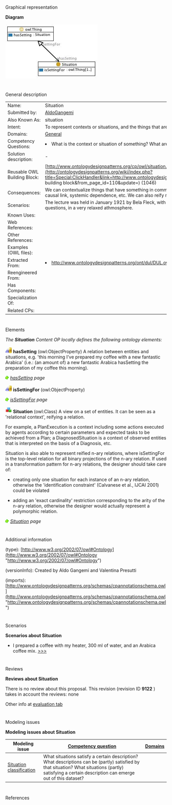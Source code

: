 # 

 Graphical representation



__Diagram__ 





[![Image:Situation.jpg](images/d/de/Situation.jpg)](../Image/Situation.jpg "Image:Situation.jpg")





# 

 General description




|  |  |
| --- | --- |
|  Name:  |  Situation  |
|  Submitted by:  | [AldoGangemi](../User/AldoGangemi "User:AldoGangemi")  |
|  Also Known As:  |  situation  |
|  Intent:  |  To represent contexts or situations, and the things that are contextualized.  |
|  Domains:  | [General](../Community/General "Community:General")  |
|  Competency Questions:  | <li>       What is the context or situation of something? What are the things present in this context or situation?      </li> |
|  Solution description:  |  -  |
|  Reusable OWL Building Block:  | [http://www.ontologydesignpatterns.org/cp/owl/situation.owl](http://ontologydesignpatterns.org/wiki/index.php?title=Special:ClickHandler&link=http://www.ontologydesignpatterns.org/cp/owl/situation.owl&message=OWL building block&from_page_id=110&update=)  (1046)  |
|  Consequences:  |  We can contextualize things that have something in common, or are associated: a same place, time, view, causal link, systemic dependence, etc.  We can also reify n-ary relations as situations.  |
|  Scenarios:  |  The lecture was held in January 1921 by Bela Fleck, with some physicians in the audience making questions, in a very relaxed athmosphere.  |
|  Known Uses:  |  |
|  Web References:  |  |
|  Other References:  |  |
|  Examples (OWL files):  |  |
|  Extracted From:  | <li><a class="external free" href="http://www.ontologydesignpatterns.org/ont/dul/DUL.owl" rel="nofollow" title="http://www.ontologydesignpatterns.org/ont/dul/DUL.owl">        http://www.ontologydesignpatterns.org/ont/dul/DUL.owl       </a></li> |
|  Reengineered From:  |  |
|  Has Components:  |  |
|  Specialization Of:  |  |
|  Related CPs:  |  |



  





# 

 Elements



_The
 __Situation__ 
 Content OP locally defines the following ontology elements:_ 





[![ObjectProperty](images/thumb/c/c3/ObjectProperty.gif/20px-ObjectProperty.gif)](../Image/ObjectProperty.gif "ObjectProperty")
__hasSetting__ 
 (owl:ObjectProperty) A relation between entities and situations, e.g. 'this morning I've prepared my coffee with a new fantastic Arabica' (i.e.: (an amount of) a new fantastic Arabica hasSetting the preparation of my coffee this morning).
 
[![](images/thumb/8/87/ArrowRight.gif/11px-ArrowRight.gif)](../Image/ArrowRight.gif "ArrowRight.gif")
_[hasSetting](../Submissions/Situation/hasSetting "Submissions:Situation/hasSetting") 
 page_ 



[![ObjectProperty](images/thumb/c/c3/ObjectProperty.gif/20px-ObjectProperty.gif)](../Image/ObjectProperty.gif "ObjectProperty")
__isSettingFor__ 
 (owl:ObjectProperty)
 
[![](images/thumb/8/87/ArrowRight.gif/11px-ArrowRight.gif)](../Image/ArrowRight.gif "ArrowRight.gif")
_[isSettingFor](../Submissions/Situation/isSettingFor "Submissions:Situation/isSettingFor") 
 page_ 



[![Class](images/thumb/2/27/Class.gif/20px-Class.gif)](../Image/Class.gif "Class")
__Situation__ 
 (owl:Class) A view on a set of entities. It can be seen as a 'relational context', reifying a relation.
 
 For example, a PlanExecution is a context including some actions executed by agents according to certain parameters and expected tasks to be achieved from a Plan; a DiagnosedSituation is a context of observed entities that is interpreted on the basis of a Diagnosis, etc.
 



 Situation is also able to represent reified n-ary relations, where isSettingFor is the top-level relation for all binary projections of the n-ary relation. If used in a transformation pattern for n-ary relations, the designer should take care of:
 



 - creating only one situation for each instance of an n-ary relation, otherwise the 'identification constraint' (Calvanese et al., IJCAI 2001) could be violated
 



 - adding an 'exact cardinality' restriction corresponding to the arity of the n-ary relation, otherwise the designer would actually represent a polymorphic relation.
 



[![](images/thumb/8/87/ArrowRight.gif/11px-ArrowRight.gif)](../Image/ArrowRight.gif "ArrowRight.gif")
_[Situation](../Submissions/Situation/Situation "Submissions:Situation/Situation") 
 page_ 


# 

 Additional information



 (type):
 [http://www.w3.org/2002/07/owl#Ontology](http://www.w3.org/2002/07/owl#Ontology "http://www.w3.org/2002/07/owl#Ontology") 




 (versionInfo): Created by Aldo Gangemi and Valentina Presutti
 



 (imports):
 [http://www.ontologydesignpatterns.org/schemas/cpannotationschema.owl](http://www.ontologydesignpatterns.org/schemas/cpannotationschema.owl "http://www.ontologydesignpatterns.org/schemas/cpannotationschema.owl") 




# 

 Scenarios




__Scenarios about Situation__ 

* I prepared a coffee with my heater, 300 ml of water, and an Arabica coffee mix. [>>>](../Submissions/Situation/Scenario_1 "http://ontologydesignpatterns.org/wiki/Submissions:Situation/Scenario_1")



# 

 Reviews




__Reviews about Situation__ 


 There is no review about this proposal.
This revision (revision ID
 __9122__ 
 ) takes in account the reviews: none
 



 Other info at
 [evaluation tab](http://ontologydesignpatterns.org/wiki/index.php?title=Submissions:Situation&action=evaluation "http://ontologydesignpatterns.org/wiki/index.php?title=Submissions:Situation&action=evaluation") 





  





# 

 Modeling issues




__Modeling issues about Situation__ 



|  Modeling issue  | [Competency question](../Property/CompetencyQuestion "Property:CompetencyQuestion")  | [Domains](../Property/Domain "Property:Domain")  |
| --- | --- | --- |
| [Situation classification](../Community/Situation_classification "Community:Situation classification")  |  What situations satisfy a certain description? What descriptions can be (partly) satisfied by that situation? What situations (partly) satisfying a certain description can emerge out of this dataset?  |  |




  





# 

 References